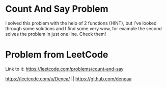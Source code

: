 # Count And Say Problem
I solved this problem with the help of 2 functions (HINT), but I've looked through some solutions and I find some very wow, for example the second solves the problem in just one line. Check them!

# Problem from LeetCode
Link to it: https://leetcode.com/problems/count-and-say

https://leetcode.com/u/Denea/ || https://github.com/deneaa
